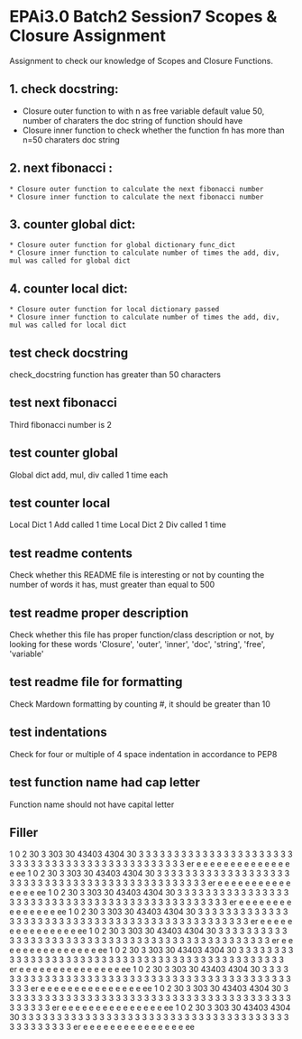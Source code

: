 
# EPAi3.0 Batch2 Session7 Scopes \& Closure Assignment
Assignment to check our knowledge of Scopes and Closure Functions.

## 1. check docstring:
* Closure outer function to with n as free variable default value 50, number of charaters the doc string of function should have
* Closure inner function to check whether the function fn has more than n=50 charaters doc string

## 2. next fibonacci :
    * Closure outer function to calculate the next fibonacci number
    * Closure inner function to calculate the next fibonacci number

## 3. counter global dict:
    * Closure outer function for global dictionary func_dict
    * Closure inner function to calculate number of times the add, div, mul was called for global dict

## 4. counter local dict:
    * Closure outer function for local dictionary passed
    * Closure inner function to calculate number of times the add, div, mul was called for local dict

## test check docstring
check_docstring function has greater than 50 characters 

## test next fibonacci
Third fibonacci number is 2

## test counter global
Global dict add, mul, div called 1 time each

## test counter local
Local Dict 1 Add called 1 time
Local Dict 2 Div called 1 time

## test readme contents
Check whether this README file is interesting or not by counting the number of words it has, must greater than equal to 500

## test readme proper description
Check whether this file has proper function/class description or not, by looking for these words 
    'Closure',
    'outer',
    'inner',
    'doc',
    'string',
    'free',
    'variable'

## test readme file for formatting
Check Mardown formatting by counting \#, it should be greater than 10
## test indentations
Check for four or multiple of 4 space indentation in accordance to PEP8
## test function name had cap letter
Function name should not have capital letter

## Filler

1 0 2 30 3 303 30 43403 4304 30 3 3 3 3 3 3 3 3 3 3 3 3 3 3 3 3 3 3 3 3 3 3 3 3 3 3 3 3 3 3 3 3 3 3 3 3 3 3 3 3 3 3 3 3 3 3 3 er e e e e e e e e e e e e e e e ee 
1 0 2 30 3 303 30 43403 4304 30 3 3 3 3 3 3 3 3 3 3 3 3 3 3 3 3 3 3 3 3 3 3 3 3 3 3 3 3 3 3 3 3 3 3 3 3 3 3 3 3 3 3 3 3 3 3 3 er e e e e e e e e e e e e e e e ee 
1 0 2 30 3 303 30 43403 4304 30 3 3 3 3 3 3 3 3 3 3 3 3 3 3 3 3 3 3 3 3 3 3 3 3 3 3 3 3 3 3 3 3 3 3 3 3 3 3 3 3 3 3 3 3 3 3 3 er e e e e e e e e e e e e e e e ee
1 0 2 30 3 303 30 43403 4304 30 3 3 3 3 3 3 3 3 3 3 3 3 3 3 3 3 3 3 3 3 3 3 3 3 3 3 3 3 3 3 3 3 3 3 3 3 3 3 3 3 3 3 3 3 3 3 3 er e e e e e e e e e e e e e e e ee
1 0 2 30 3 303 30 43403 4304 30 3 3 3 3 3 3 3 3 3 3 3 3 3 3 3 3 3 3 3 3 3 3 3 3 3 3 3 3 3 3 3 3 3 3 3 3 3 3 3 3 3 3 3 3 3 3 3 er e e e e e e e e e e e e e e e ee
1 0 2 30 3 303 30 43403 4304 30 3 3 3 3 3 3 3 3 3 3 3 3 3 3 3 3 3 3 3 3 3 3 3 3 3 3 3 3 3 3 3 3 3 3 3 3 3 3 3 3 3 3 3 3 3 3 3 er e e e e e e e e e e e e e e e ee
1 0 2 30 3 303 30 43403 4304 30 3 3 3 3 3 3 3 3 3 3 3 3 3 3 3 3 3 3 3 3 3 3 3 3 3 3 3 3 3 3 3 3 3 3 3 3 3 3 3 3 3 3 3 3 3 3 3 er e e e e e e e e e e e e e e e ee
1 0 2 30 3 303 30 43403 4304 30 3 3 3 3 3 3 3 3 3 3 3 3 3 3 3 3 3 3 3 3 3 3 3 3 3 3 3 3 3 3 3 3 3 3 3 3 3 3 3 3 3 3 3 3 3 3 3 er e e e e e e e e e e e e e e e ee
1 0 2 30 3 303 30 43403 4304 30 3 3 3 3 3 3 3 3 3 3 3 3 3 3 3 3 3 3 3 3 3 3 3 3 3 3 3 3 3 3 3 3 3 3 3 3 3 3 3 3 3 3 3 3 3 3 3 er e e e e e e e e e e e e e e e ee
